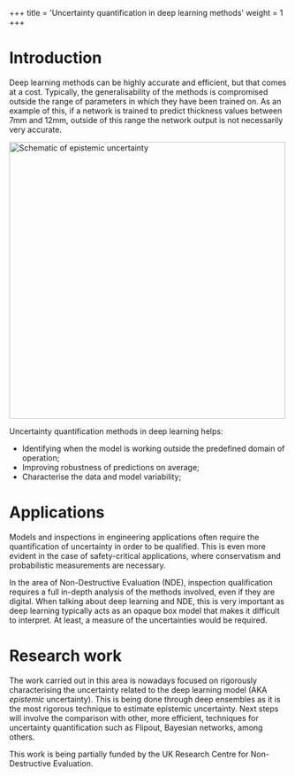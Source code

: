 +++
title = 'Uncertainty quantification in deep learning methods'
weight = 1
+++

# Introduction
Deep learning methods can be highly accurate and efficient, but that comes at a cost. Typically, the generalisability of the methods is compromised outside the range of parameters in which they have been trained on. As an example of this, if a network is trained to predict thickness values between 7mm and 12mm, outside of this range the network output is not necessarily very accurate.

<img src="media/Portrait_Sergio2.jpg" alt="Schematic of epistemic uncertainty" style="width:500px;"/>

Uncertainty quantification methods in deep learning helps:

* Identifying when the model is working outside the predefined domain of operation;
* Improving robustness of predictions on average;
* Characterise the data and model variability;

# Applications
Models and inspections in engineering applications often require the quantification of uncertainty in order to be qualified. This is even more evident in the case of safety-critical applications, where conservatism and probabilistic measurements are necessary.

In the area of Non-Destructive Evaluation (NDE), inspection qualification requires a full in-depth analysis of the methods involved, even if they are digital. When talking about deep learning and NDE, this is very important as deep learning typically acts as an opaque box model that makes it difficult to interpret. At least, a measure of the uncertainties would be required.

# Research work
The work carried out in this area is nowadays focused on rigorously characterising the uncertainty related to the deep learning model (AKA *epistemic* uncertainty). This is being done through deep ensembles as it is the most rigorous technique to estimate epistemic uncertainty. Next steps will involve the comparison with other, more efficient, techniques for uncertainty quantification such as Flipout, Bayesian networks, among others.

This work is being partially funded by the UK Research Centre for Non-Destructive Evaluation.
